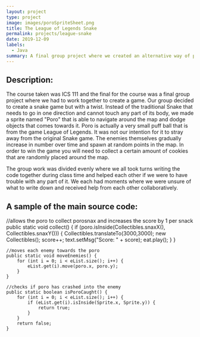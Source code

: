 ```yaml
---
layout: project
type: project
image: images/poroSpriteSheet.png
title: The League of Legends Snake
permalink: projects/league-snake
date: 2019-12-09
labels:
  - Java
summary: A final group project where we created an alternative way of playing the classic Snake game. 
---
```


## Description: 
The course taken was ICS 111 and the final for the course was a final group project where we had to work together to create a game. Our group decided to create a snake game but with a twist. Instead of the traditional Snake that needs to go in one direction and cannot touch any part of its body, we made a sprite named "Poro" that is able to navigate around the map and dodge objects that comes towards it. Poro is actually a very small puff ball that is from the game League of Legends. It was not our intention for it to stray away from the original Snake game. The enemies themselves gradually increase in number over time and spawn at random points in the map. In order to win the game you will need to collect a certain amount of cookies that are randomly placed around the map. 

The group work was divided evenly where we all took turns writing the code together during class time and helped each other if we were to have trouble with any part of it. We each had moments where we were unsure of what to write down and received help from each other collaboratively. 

## A sample of the main source code:
   //allows the poro to collect porosnax and increases the score by 1 per snack
	public static void collect() {
		if (poro.isInside(Collectibles.snaxX(), Collectibles.snaxY())) {
			Collectibles.translateTo(3000,3000);
			new Collectibles();
			score++;
			text.setMsg("Score: " + score);
			eat.play();
		}
	}
	
	//moves each enemy towards the poro
	public static void moveEnemies() {
		for (int i = 0; i < eList.size(); i++) {
			eList.get(i).move(poro.x, poro.y);
		}
	}
		
	//checks if poro has crashed into the enemy
	public static boolean isPoroCaught() {
		for (int i = 0; i < eList.size(); i++) {
			if (eList.get(i).isInside(Sprite.x, Sprite.y)) {
				return true;
			}
		}
		return false;
	}
